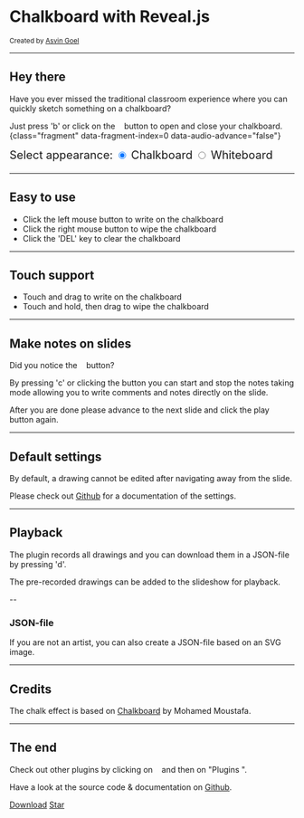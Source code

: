 # Chalkboard with Reveal.js

<small>Created by <a href="http://www.telematique.eu" >Asvin Goel</a></small>

---

## Hey there

Have you ever missed the traditional classroom experience where you can quickly sketch something on a chalkboard?

Just press 'b' or click on the &nbsp;<i class="fa fa-pen-square"></i>&nbsp; button to open and close your chalkboard. {class="fragment" data-fragment-index=0 data-audio-advance="false"}


<form name="theme" class="fragment" data-fragment-index=0 style="font-size: 20px">
    Select appearance: 
    <input type="radio" name="theme" value="chalkboard" onclick="changeTheme(this);" checked autocomplete="off"> Chalkboard</input>
    <input type="radio" name="theme" value="whiteboard" onclick="changeTheme(this);" autocomplete="off"> Whiteboard</input>
</form>

---

Easy to use
-----------

*   Click the left mouse button to write on the chalkboard
*   Click the right mouse button to wipe the chalkboard
*   Click the 'DEL' key to clear the chalkboard

---

Touch support
-------------

*   Touch and drag to write on the chalkboard
*   Touch and hold, then drag to wipe the chalkboard

---

Make notes on slides
--------------------

Did you notice the    button?

By pressing 'c' or clicking the button you can start and stop the notes taking mode allowing you to write comments and notes directly on the slide.

After you are done please advance to the next slide and click the play button again.

---

Default settings
----------------

By default, a drawing cannot be edited after navigating away from the slide.

Please check out [Github](https://github.com/rajgoel/reveal.js-plugins/chalkboard) for a documentation of the settings.

---

Playback
--------

The plugin records all drawings and you can download them in a JSON-file by pressing 'd'.

The pre-recorded drawings can be added to the slideshow for playback.

--

### JSON-file

If you are not an artist, you can also create a JSON-file based on an SVG image.

---

Credits
-------

The chalk effect is based on [Chalkboard](https://github.com/mmoustafa/Chalkboard) by Mohamed Moustafa.

---

The end
-------

Check out other plugins by clicking on  [](#)  and then on "Plugins ".

Have a look at the source code & documentation on [Github](https://github.com/rajgoel/reveal.js-plugins).

[Download](https://github.com/rajgoel/reveal.js-plugins/archive/master.zip) [Star](https://github.com/rajgoel/reveal.js-plugins)